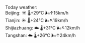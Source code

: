 Today weather:  
Beijing: ☀️   🌡️+29°C 🌬️↑15km/h  
Tianjin: ☀️   🌡️+24°C 🌬️↖19km/h  
Shijiazhuang: ☁️   🌡️+31°C 🌬️↖12km/h  
Tangshan: ☁️   🌡️+26°C 🌬️↑24km/h  
